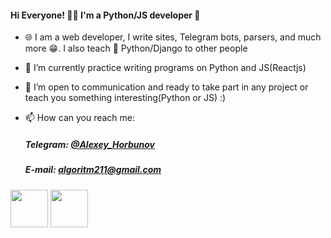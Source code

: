 #### Hi Everyone! 👨‍💻 I'm a Python/JS developer 👋

- 🌐 I am a web developer, I write sites, Telegram bots, parsers, and much more 😁. I also teach 🐍 Python/Django to other people
- 🔭 I’m currently practice writing programs on Python and JS(Reactjs)
- 🤝 I’m open to communication and ready to take part in any project or teach you something interesting(Python or JS) :)

- 📫 How can you reach me:
    ##### Telegram: [@Alexey_Horbunov](https://t.me/Alexey_Horbunov "Мой телеграм")
    ##### E-mail: algoritm211@gmail.com

<img src="https://media3.giphy.com/media/ln7z2eWriiQAllfVcn/source.gif" width="60" height="60">
<img src="https://media2.giphy.com/media/KAq5w47R9rmTuvWOWa/source.gif" width="60" height="60">


<!--
**Algoritm211/Algoritm211** is a ✨ _special_ ✨ repository because its `README.md` (this file) appears on your GitHub profile.

Here are some ideas to get you started:

- 🔭 I’m currently working on ...
- 🌱 I’m currently learning ...
- 👯 I’m looking to collaborate on ...
- 🤔 I’m looking for help with ...
- 💬 Ask me about ...
- 📫 How to reach me: ...
- 😄 Pronouns: ...
- ⚡ Fun fact: ...
-->
